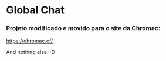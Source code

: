 # Global Chat

### Projeto modificado e movido para o site da Chromac:
https://chromac.cf/

And nothing else. :D
